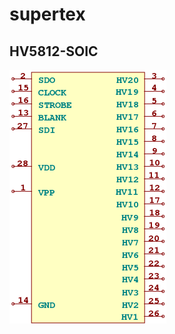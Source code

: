# supertex

## HV5812-SOIC
![HV5812-SOIC__1__1](/images/supertex__HV5812-SOIC__1__1.png?raw=true) 

